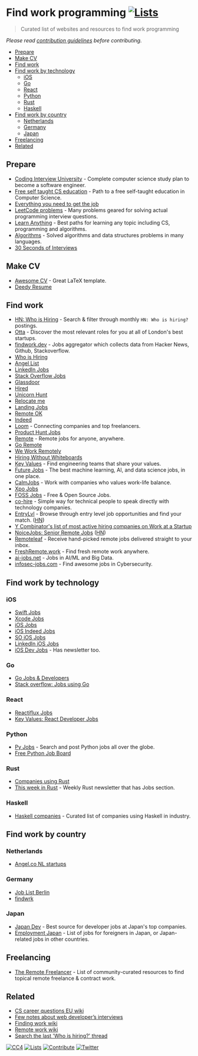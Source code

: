 # Find work programming [![Lists](https://img.shields.io/badge/-more%20lists-0a0a0a.svg?style=flat&colorA=0a0a0a)](https://github.com/learn-anything/curated-lists)

> Curated list of websites and resources to find work programming

_Please read [contribution guidelines](contributing.md) before contributing._

- [Prepare](#prepare)
- [Make CV](#make-cv)
- [Find work](#find-work)
- [Find work by technology](#find-work-by-technology)
  - [iOS](#ios)
  - [Go](#go)
  - [React](#react)
  - [Python](#python)
  - [Rust](#rust)
  - [Haskell](#haskell)
- [Find work by country](#find-work-by-country)
  - [Netherlands](#netherlands)
  - [Germany](#germany)
  - [Japan](#japan)
- [Freelancing](#freelancing)
- [Related](#related)

## Prepare

- [Coding Interview University](https://github.com/jwasham/coding-interview-university) - Complete computer science study plan to become a software engineer.
- [Free self taught CS education](https://github.com/ossu/computer-science) - Path to a free self-taught education in Computer Science.
- [Everything you need to get the job](https://github.com/kdn251/interviews)
- [LeetCode problems](https://leetcode.com) - Many problems geared for solving actual programming interview questions.
- [Learn Anything](https://learn-anything.xyz) - Best paths for learning any topic including CS, programming and algorithms.
- [Algorithms](https://github.com/marcosfede/algorithms) - Solved algorithms and data structures problems in many languages.
- [30 Seconds of Interviews](https://github.com/fejes713/30-seconds-of-interviews)

## Make CV

- [Awesome CV](https://github.com/posquit0/Awesome-CV) - Great LaTeX template.
- [Deedy Resume](https://github.com/deedy/Deedy-Resume)

## Find work

- [HN: Who is Hiring](https://kennytilton.github.io/whoishiring/) - Search & filter through monthly `HN: Who is hiring?` postings.
- [Otta](https://otta.co/) - Discover the most relevant roles for you at all of London's best startups.
- [findwork.dev](https://findwork.dev) - Jobs aggregator which collects data from Hacker News, Github, Stackoverflow.
- [Who is Hiring](https://whoishiring.io)
- [Angel List](https://angel.co/jobs)
- [LinkedIn Jobs](https://www.linkedin.com/jobs/)
- [Stack Overflow Jobs](https://stackoverflow.com/jobs)
- [Glassdoor](https://www.glassdoor.com)
- [Hired](https://hired.com/)
- [Unicorn Hunt](https://unicornhunt.io/)
- [Relocate me](https://relocate.me/)
- [Landing Jobs](https://landing.jobs/)
- [Remote OK](https://remoteok.io)
- [Indeed](https://www.indeed.com)
- [Loom](http://www.loom.co/) - Connecting companies and top freelancers.
- [Product Hunt Jobs](https://www.producthunt.com/jobs)
- [Remote](https://remote.com/) - Remote jobs for anyone, anywhere.
- [Go Remote](https://goremote.io/)
- [We Work Remotely](https://weworkremotely.com/)
- [Hiring Without Whiteboards](https://github.com/poteto/hiring-without-whiteboards)
- [Key Values](https://www.keyvalues.com/) - Find engineering teams that share your values.
- [Future Jobs](https://www.futurejobs.io/) - The best machine learning, AI, and data science jobs, in one place.
- [CalmJobs](http://calmjobs.io/) - Work with companies who values work-life balance.
- [Xpo Jobs](https://jobs.xpo.network/)
- [FOSS Jobs](https://www.fossjobs.net/) - Free & Open Source Jobs.
- [co-hire](https://www.co-hire.com/) - Simple way for technical people to speak directly with technology companies.
- [EntryLvl](https://entrylevel.io/) - Browse through entry level job opportunities and find your match. ([HN](https://news.ycombinator.com/item?id=22691295))
- [Y Combinator's list of most active hiring companies on Work at a Startup](https://www.workatastartup.com/job_list?utm_source=hn_jobs)
- [NoiceJobs: Senior Remote Jobs](https://t.me/NoiceJobs) ([HN](https://news.ycombinator.com/item?id=23500588))
- [Remoteleaf](https://remoteleaf.com/) - Receive hand-picked remote jobs delivered straight to your inbox.
- [FreshRemote.work](https://freshremote.work/) - Find fresh remote work anywhere.
- [ai-jobs.net](https://ai-jobs.net/) - Jobs in AI/ML and Big Data.
- [infosec-jobs.com](https://infosec-jobs.com/) - Find awesome jobs in Cybersecurity.

## Find work by technology

### iOS

- [Swift Jobs](https://www.natashatherobot.com/swift-jobs/)
- [Xcode Jobs](https://twitter.com/xcodejobs)
- [iOS Jobs](https://iosjobs.io/)
- [iOS Indeed Jobs](https://www.indeed.com/q-iOS-developer-jobs.html)
- [SO iOS Jobs](https://stackoverflow.com/jobs?q=ios)
- [LinkedIn iOS Jobs](https://www.linkedin.com/jobs/ios-developer-jobs/)
- [iOS Dev Jobs](https://iosdevjobs.com/) - Has newsletter too.

### Go

- [Go Jobs & Developers](https://www.golangprojects.com)
- [Stack overflow: Jobs using Go](https://stackoverflow.com/jobs/developer-jobs-using-go?med=site-ui&ref=tag-page_go)

### React

- [Reactiflux Jobs](http://jobs.reactiflux.com/)
- [Key Values: React Developer Jobs](https://www.keyvalues.com/react-developer-jobs)

### Python

- [Py Jobs](http://www.pyjobs.xyz/) - Search and post Python jobs all over the globe.
- [Free Python Job Board](http://pythonjobs.github.io/)

### Rust

- [Companies using Rust](https://www.rust-lang.org/en-US/friends.html)
- [This week in Rust](https://this-week-in-rust.org/) - Weekly Rust newsletter that has Jobs section.

### Haskell

- [Haskell companies](https://github.com/erkmos/haskell-companies) - Curated list of companies using Haskell in industry.

## Find work by country

### Netherlands

- [Angel.co NL startups](https://angel.co/netherlands)

### Germany

- [Job List Berlin](https://joblistberlin.com/companies)
- [findwrk](https://findwrk.app/germany-jobs)

### Japan

- [Japan Dev](https://japan-dev.com/) - Best source for developer jobs at Japan's top companies.
- [Employment Japan](https://www.employmentjapan.com/) - List of jobs for foreigners in Japan, or Japan-related jobs in other countries.

## Freelancing

- [The Remote Freelancer](https://github.com/engineerapart/TheRemoteFreelancer) - List of community-curated resources to find topical remote freelance & contract work.

## Related

- [CS career questions EU wiki](https://www.reddit.com/r/cscareerquestionsEU/wiki/index)
- [Few notes about web developer’s interviews](http://blog.sapegin.me/all/coding-interview)
- [Finding work wiki](https://wiki.nikitavoloboev.xyz/work/finding-work)
- [Remote work wiki](https://wiki.nikitavoloboev.xyz/work/remote-work)
- [Search the last 'Who is hiring?' thread](https://hnjobs.emilburzo.com/)

[![CC4](https://img.shields.io/badge/license-CC4-0a0a0a.svg?style=flat&colorA=0a0a0a)](https://creativecommons.org/licenses/by/4.0/)
[![Lists](https://img.shields.io/badge/-more%20lists-0a0a0a.svg?style=flat&colorA=0a0a0a)](https://github.com/learn-anything/curated-lists)
[![Contribute](https://img.shields.io/badge/-contribute-0a0a0a.svg?style=flat&colorA=0a0a0a)](contributing.md)
[![Twitter](http://bit.ly/nikitatweet)](https://twitter.com/nikitavoloboev)
